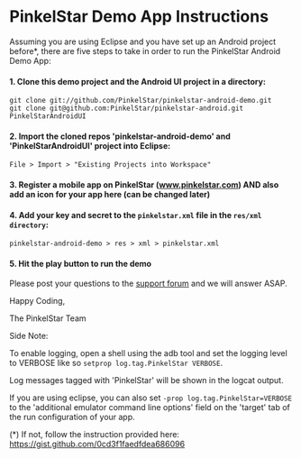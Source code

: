 PinkelStar Demo App Instructions
================================

Assuming you are using Eclipse and you have set up an Android project before*, there are five steps to take in order to run the PinkelStar Android Demo App:

#### 1. Clone this demo project and the Android UI project in a directory:
    
    git clone git://github.com/PinkelStar/pinkelstar-android-demo.git
    git clone git@github.com:PinkelStar/pinkelstar-android.git PinkelStarAndroidUI
    
#### 2. Import the cloned repos 'pinkelstar-android-demo' and 'PinkelStarAndroidUI'  project into Eclipse:
    
    File > Import > "Existing Projects into Workspace"

#### 3. Register a mobile app on PinkelStar (www.pinkelstar.com) AND also add an icon for your app here (can be changed later)
    
    

#### 4. Add your key and secret to the `pinkelstar.xml` file in the `res/xml directory`:
    
    pinkelstar-android-demo > res > xml > pinkelstar.xml
    
#### 5. Hit the play button to run the demo
    

Please post your questions to the [support forum](http://support.pinkelstar.com) and we will answer ASAP.

Happy Coding,

The PinkelStar Team


Side Note:

To enable logging, open a shell using the adb tool and set the logging level to VERBOSE like so `setprop log.tag.PinkelStar VERBOSE`.

Log messages tagged with 'PinkelStar' will be shown in the logcat output.

If you are using eclipse, you can also set `-prop log.tag.PinkelStar=VERBOSE` to the 'additional emulator command line options' field on the 'target' tab of the run configuration of your app.


(*) If not, follow the instruction provided here: https://gist.github.com/0cd3f1faedfdea686096
